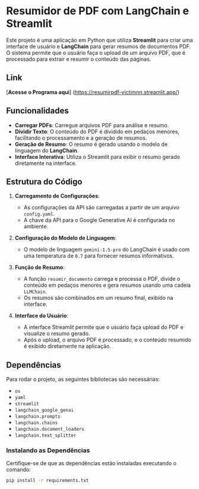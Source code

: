 # Resumidor de PDF com LangChain e Streamlit

Este projeto é uma aplicação em Python que utiliza **Streamlit** para criar uma interface de usuário e **LangChain** para gerar resumos de documentos PDF. O sistema permite que o usuário faça o upload de um arquivo PDF, que é processado para extrair e resumir o conteúdo das páginas.

## Link
[**Acesse o Programa aqui**] (https://resumirpdf-victimnn.streamlit.app/)

## Funcionalidades

- **Carregar PDFs**: Carregue arquivos PDF para análise e resumo.
- **Dividir Texto**: O conteúdo do PDF é dividido em pedaços menores, facilitando o processamento e a geração de resumos.
- **Geração de Resumo**: O resumo é gerado usando o modelo de linguagem do **LangChain**.
- **Interface Interativa**: Utiliza o Streamlit para exibir o resumo gerado diretamente na interface.

## Estrutura do Código

1. **Carregamento de Configurações**:
   - As configurações da API são carregadas a partir de um arquivo `config.yaml`.
   - A chave da API para o Google Generative AI é configurada no ambiente.

2. **Configuração do Modelo de Linguagem**:
   - O modelo de linguagem `gemini-1.5-pro` do LangChain é usado com uma temperatura de `0.7` para fornecer resumos informativos.

3. **Função de Resumo**:
   - A função `resumir_documento` carrega e processa o PDF, divide o conteúdo em pedaços menores e gera resumos usando uma cadeia `LLMChain`.
   - Os resumos são combinados em um resumo final, exibido na interface.

4. **Interface do Usuário**:
   - A interface Streamlit permite que o usuário faça upload do PDF e visualize o resumo gerado.
   - Após o upload, o arquivo PDF é processado, e o conteúdo resumido é exibido diretamente na aplicação.

## Dependências

Para rodar o projeto, as seguintes bibliotecas são necessárias:

- `os`
- `yaml`
- `streamlit`
- `langchain_google_genai`
- `langchain.prompts`
- `langchain.chains`
- `langchain.document_loaders`
- `langchain.text_splitter`

### Instalando as Dependências

Certifique-se de que as dependências estão instaladas executando o comando:

```bash
pip install -r requirements.txt
